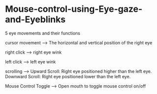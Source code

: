 # Mouse-control-using-Eye-gaze-and-Eyeblinks

5 eye movements and their functions

cursor movement --> The horizontal and vertical position of the right eye

right click --> right eye wink 

left click --> left eye wink 

scrolling --> Upward Scroll: Right eye positioned higher than the left eye.
              Downward Scroll: Right eye positioned lower than the left eye.
              
Mouse Control Toggle --> Open mouth to toggle mouse control on/off
